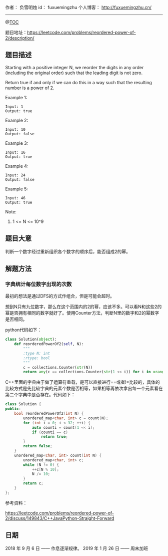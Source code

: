 作者： 负雪明烛
id：	fuxuemingzhu
个人博客：	http://fuxuemingzhu.cn/

---
@[TOC](目录)

题目地址：https://leetcode.com/problems/reordered-power-of-2/description/

## 题目描述

Starting with a positive integer N, we reorder the digits in any order (including the original order) such that the leading digit is not zero.

Return true if and only if we can do this in a way such that the resulting number is a power of 2.

 

Example 1:

    Input: 1
    Output: true

Example 2:

    Input: 10
    Output: false

Example 3:

    Input: 16
    Output: true

Example 4:

    Input: 24
    Output: false

Example 5:

    Input: 46
    Output: true

Note:

1. 1 <= N <= 10^9

## 题目大意

判断一个数字经过重新组织各个数字的顺序后，能否组成2的幂。

## 解题方法

### 字典统计每位数字出现的次数

最初的想法是通过DFS的方式作组合，但是可能会超时。

想到N只有九位数字，那么在这个范围内的2的幂，应该不多。可以看N和这些2的幂是否拥有相同的数字就好了。使用Counter方法，判断N里的数字和2的幂数字是否相同。


python代码如下：

```python
class Solution(object):
    def reorderedPowerOf2(self, N):
        """
        :type N: int
        :rtype: bool
        """
        c = collections.Counter(str(N))
        return any(c == collections.Counter(str(1 << i)) for i in xrange(32))
```

C++里面的字典由于做了运算符重载，是可以直接进行==或者!=比较的，具体的比较方式是先比较字典的元素个数是否相等，如果相等再依次拿出每一个元素看在第二个字典中是否存在。代码如下：

```cpp
class Solution {
public:
    bool reorderedPowerOf2(int N) {
        unordered_map<char, int> c = count(N);
        for (int i = 0; i < 32; ++i) {
            auto counti = count(1 << i);
            if (counti == c)
                return true;
        }
        return false;
    }
    unordered_map<char, int> count(int N) {
        unordered_map<char, int> c;
        while (N != 0) {
            ++c[N % 10];
            N /= 10;
        }
        return c;
    }
};
```

参考资料：

https://leetcode.com/problems/reordered-power-of-2/discuss/149843/C++JavaPython-Straight-Forward

## 日期

2018 年 9 月 6 日 —— 作息逐渐规律。
2019 年 1 月 26 日 —— 周末加班
